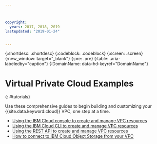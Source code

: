 ```yaml
---



copyright:
  years: 2017, 2018, 2019
lastupdated: "2019-01-24"


---
```


{:shortdesc: .shortdesc}
{:codeblock: .codeblock}
{:screen: .screen}
{:new_window: target="_blank"}
{:pre: .pre}
{:table: .aria-labeledby="caption"}
{:DomainName: data-hd-keyref="DomainName"}

# Virtual Private Cloud Examples
{: #tutorials}

Use these comprehensive guides to begin building and customizing your {{site.data.keyword.cloud}} VPC, one step at a time.

* [Using the IBM Cloud console to create and manage VPC resources](http://{DomainName}/docs/infrastructure/vpc?topic=vpc-creating-a-vpc-using-the-ibm-cloud-console)
* [Using the IBM Cloud CLI to create and manage VPC resources](http://{DomainName}/docs/infrastructure/vpc?topic=vpc-creating-a-vpc-using-the-ibm-cloud-cli)
* [Using the REST API to create and manage VPC resources](http://{DomainName}/docs/infrastructure/vpc?topic=vpc-creating-a-vpc-using-the-rest-apis)
* [How to connect to IBM Cloud Object Storage from your VPC](http://{DomainName}/docs/infrastructure/vpc?topic=vpc-connecting-to-ibm-cloud-object-storage-from-a-vpc)
 
   
